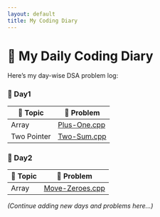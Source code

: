 ```yaml
---
layout: default
title: My Coding Diary
---
```


# 📘 My Daily Coding Diary

Here’s my day-wise DSA problem log:

### 📅 Day1

| 📁 Topic | 📄 Problem |
|---------|------------|
| Array | [Plus-One.cpp](Array/Plus-One.cpp) |
| Two Pointer | [Two-Sum.cpp](Two%20Pointer/Two-Sum.cpp) |

### 📅 Day2

| 📁 Topic | 📄 Problem |
|---------|------------|
| Array | [Move-Zeroes.cpp](Array/Move-Zeroes.cpp) |

*(Continue adding new days and problems here...)*
